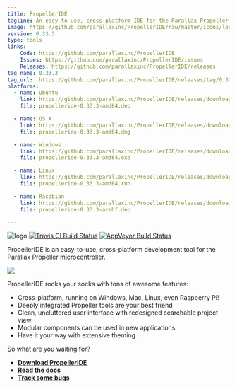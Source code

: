 ```yaml
---
title: PropellerIDE
tagline: An easy-to-use, cross-platform IDE for the Parallax Propeller
image: https://github.com/parallaxinc/PropellerIDE/raw/master/icons/logo.png
version: 0.33.3
type: tools
links:
    Code: https://github.com/parallaxinc/PropellerIDE
    Issues: https://github.com/parallaxinc/PropellerIDE/issues
    Releases: https://github.com/parallaxinc/PropellerIDE/releases
tag_name: 0.33.3
tag_url:  https://github.com/parallaxinc/PropellerIDE/releases/tag/0.33.3
platforms:
  - name: Ubuntu
    link: https://github.com/parallaxinc/PropellerIDE/releases/download/0.33.3/propelleride-0.33.3-amd64.deb
    file: propelleride-0.33.3-amd64.deb

  - name: OS X
    link: https://github.com/parallaxinc/PropellerIDE/releases/download/0.33.3/propelleride-0.33.3-amd64.dmg
    file: propelleride-0.33.3-amd64.dmg

  - name: Windows
    link: https://github.com/parallaxinc/PropellerIDE/releases/download/0.33.3/propelleride-0.33.3-amd64.exe
    file: propelleride-0.33.3-amd64.exe

  - name: Linux
    link: https://github.com/parallaxinc/PropellerIDE/releases/download/0.33.3/propelleride-0.33.3-amd64.run
    file: propelleride-0.33.3-amd64.run

  - name: Raspbian
    link: https://github.com/parallaxinc/PropellerIDE/releases/download/0.33.3/propelleride-0.33.3-armhf.deb
    file: propelleride-0.33.3-armhf.deb

---
```

![logo](https://github.com/parallaxinc/PropellerIDE/raw/master/icons/logo.png)
[![Travis CI Build Status](https://travis-ci.org/parallaxinc/PropellerIDE.svg?branch=master)](https://travis-ci.org/parallaxinc/PropellerIDE) [![AppVeyor Build Status](https://ci.appveyor.com/api/projects/status/2gj0hjoqjau9is4b?svg=true)](https://ci.appveyor.com/project/bweir/propelleride)

PropellerIDE is an easy-to-use, cross-platform development tool for the Parallax Propeller microcontroller.

![](https://raw.githubusercontent.com/parallaxinc/PropellerIDE/master/screenshots/dusk.png)

PropellerIDE rocks your socks with tons of awesome features:

* Cross-platform, running on Windows, Mac, Linux, even Raspberry Pi!
* Deeply integrated Propeller tools are your best friend
* Clean, uncluttered user interface with redesigned searchable project view
* Modular components can be used in new applications
* Have it your way with extensive theming

So what are you waiting for?

- **[Download PropellerIDE](http://developer.parallax.com/projects/propelleride/)**
- **[Read the docs](https://lamestation.atlassian.net/wiki/display/IDE)**
- **[Track some bugs](https://lamestation.atlassian.net/projects/IDE/issues)**

